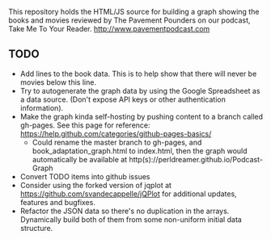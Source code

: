 This repository holds the HTML/JS source for building a graph showing the books and movies reviewed by The Pavement Pounders on our podcast, Take Me To Your Reader.  http://www.pavementpodcast.com

## TODO

* Add lines to the book data.  This is to help show that there will never be movies below this line.
* Try to autogenerate the graph data by using the Google Spreadsheet as a data source.  (Don't expose API keys or other authentication information).
* Make the graph kinda self-hosting by pushing content to a branch called gh-pages.  See this page for reference: https://help.github.com/categories/github-pages-basics/
  * Could rename the master branch to gh-pages, and book_adaptation_graph.html to index.html, then the graph would automatically be available at http(s)://perldreamer.github.io/Podcast-Graph
* Convert TODO items into github issues
* Consider using the forked version of jqplot at https://github.com/svandecappelle/jQPlot for additional updates, features and bugfixes.
* Refactor the JSON data so there's no duplication in the arrays.  Dynamically build both of them from some non-uniform initial data structure.
